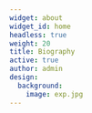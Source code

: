 ```yaml
---
widget: about
widget_id: home
headless: true
weight: 20
title: Biography
active: true
author: admin
design:
  background:
    image: exp.jpg
---
```

